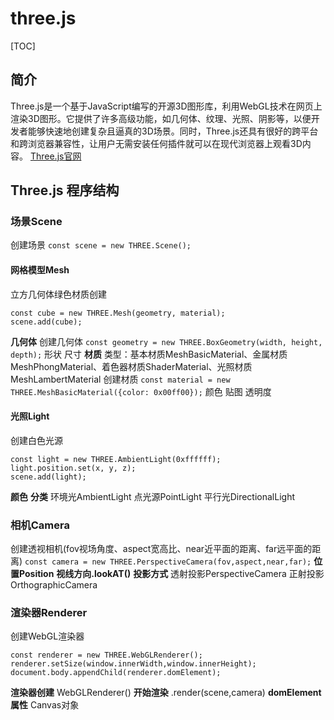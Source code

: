 # three.js
[TOC]
## 简介
Three.js是一个基于JavaScript编写的开源3D图形库，利用WebGL技术在网页上渲染3D图形。它提供了许多高级功能，如几何体、纹理、光照、阴影等，以便开发者能够快速地创建复杂且逼真的3D场景。同时，Three.js还具有很好的跨平台和跨浏览器兼容性，让用户无需安装任何插件就可以在现代浏览器上观看3D内容。
[Three.js官网](https://threejs.org/)

## Three.js 程序结构
### 场景Scene
创建场景
`const scene = new THREE.Scene();`
#### 网格模型Mesh
立方几何体绿色材质创建
```
const cube = new THREE.Mesh(geometry, material);
scene.add(cube);
```
**几何体**
创建几何体
`const geometry = new THREE.BoxGeometry(width, height, depth);`
形状
尺寸
**材质**
类型：基本材质MeshBasicMaterial、金属材质MeshPhongMaterial、着色器材质ShaderMaterial、光照材质MeshLambertMaterial
创建材质
`const material = new THREE.MeshBasicMaterial({color: 0x00ff00});`
颜色
贴图
透明度
#### 光照Light
创建白色光源
```
const light = new THREE.AmbientLight(0xffffff);
light.position.set(x, y, z);
scene.add(light);
```
**颜色**
**分类**
环境光AmbientLight
点光源PointLight
平行光DirectionalLight
### 相机Camera
创建透视相机(fov视场角度、aspect宽高比、near近平面的距离、far远平面的距离)
`const camera = new THREE.PerspectiveCamera(fov,aspect,near,far);`
**位置Position**
**视线方向.lookAT()**
**投影方式**
透射投影PerspectiveCamera
正射投影OrthographicCamera
### 渲染器Renderer
创建WebGL渲染器
```
const renderer = new THREE.WebGLRenderer();
renderer.setSize(window.innerWidth,window.innerHeight);
document.body.appendChild(renderer.domElement);
```
**渲染器创建**
WebGLRenderer()
**开始渲染**
.render(scene,camera)
**domElement属性**
Canvas对象


